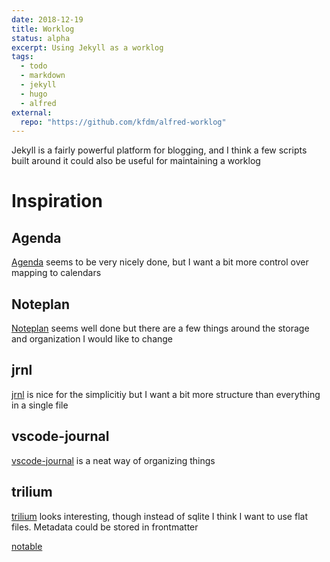 ```yaml
---
date: 2018-12-19
title: Worklog
status: alpha
excerpt: Using Jekyll as a worklog
tags:
  - todo
  - markdown
  - jekyll
  - hugo
  - alfred
external:
  repo: "https://github.com/kfdm/alfred-worklog"
---
```


Jekyll is a fairly powerful platform for blogging, and I think a few scripts built around it could also be useful for maintaining a worklog

# Inspiration

## Agenda

[Agenda] seems to be very nicely done, but I want a bit more control over mapping to calendars

## Noteplan

[Noteplan] seems well done but there are a few things around the storage and organization I would like to change

## jrnl

[jrnl] is nice for the simplicitiy but I want a bit more structure than everything in a single file

## vscode-journal

[vscode-journal] is a neat way of organizing things

## trilium

[trilium] looks interesting, though instead of sqlite I think I want to use flat files. Metadata could be stored in frontmatter

[notable]

[agenda]: https://agenda.com/
[jrnl]: http://jrnl.sh/
[notable]: https://github.com/fabiospampinato/notable
[noteplan]: https://noteplan.co/
[trilium]: https://github.com/zadam/trilium
[vscode-journal]: https://marketplace.visualstudio.com/items?itemName=pajoma.vscode-journal
